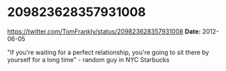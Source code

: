 # 209823628357931008
https://twitter.com/TomFrankly/status/209823628357931008
**Date:** 2012-06-05

"If you're waiting for a perfect relationship, you're going to sit there by yourself for a long time" - random guy in NYC Starbucks

